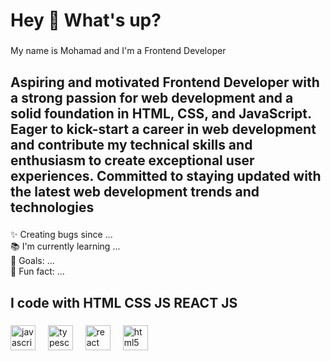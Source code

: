 <h1 align="left">Hey 👋 What's up?</h1>

###

<p align="left">My name is Mohamad and I'm a Frontend  Developer</p>

###

<h2 align="left">Aspiring and motivated Frontend Developer with a strong passion for web development and a solid foundation in HTML, CSS, and JavaScript. Eager to kick-start a career in web development and contribute my technical skills and enthusiasm to create exceptional user experiences. Committed to staying updated with the latest web development trends and technologies</h2>

###

<p align="left">✨ Creating bugs since ...<br>📚 I'm currently learning ...<br>🎯 Goals: ...<br>🎲 Fun fact: ...</p>

###

<h2 align="left">I code with HTML CSS JS REACT JS</h2>

###

<div align="left">
  <img src="https://cdn.jsdelivr.net/gh/devicons/devicon/icons/javascript/javascript-original.svg" height="40" alt="javascript logo"  />
  <img width="12" />
  <img src="https://cdn.jsdelivr.net/gh/devicons/devicon/icons/typescript/typescript-original.svg" height="40" alt="typescript logo"  />
  <img width="12" />
  <img src="https://cdn.jsdelivr.net/gh/devicons/devicon/icons/react/react-original.svg" height="40" alt="react logo"  />
  <img width="12" />
  <img src="https://cdn.jsdelivr.net/gh/devicons/devicon/icons/html5/html5-original.svg" height="40" alt="html5 logo"  />
</div>

###
